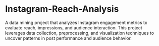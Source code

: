 # Instagram-Reach-Analysis
A data mining project that analyzes Instagram engagement metrics to evaluate reach, impressions, and audience interaction. This project leverages data collection, preprocessing, and visualization techniques to uncover patterns in post performance and audience behavior.
